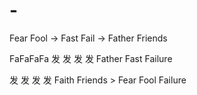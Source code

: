 # -
Fear Fool -> Fast Fail -> Father Friends

FaFaFaFa 发 发 发 发 Father Fast Failure


发 发 发 发 Faith Friends > Fear Fool Failure 

